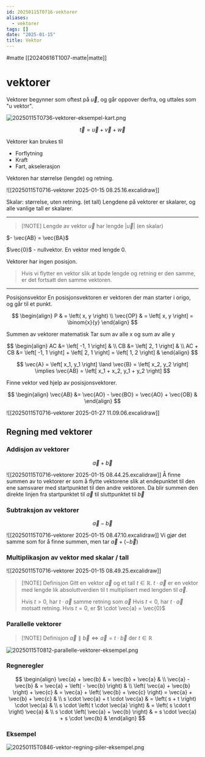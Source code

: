 ```yaml
---
id: 20250115T0716-vektorer
aliases:
  - vektorer
tags: []
date: "2025-01-15"
title: Vektor
---
```


#matte [[20240616T1007-matte|matte]]

# vektorer

Vektorer begynner som oftest på $\vec{u}$, og går oppover derfra, og uttales som "u vektor".

![20250115T0736-vektorer-eksempel-kart.png](Assets/20250115T0736-vektorer-eksempel-kart.png)

$$
\vec{t} = \vec{u} + \vec{v} + \vec{w}
$$

Vektorer kan brukes til

- Forflytning
- Kraft
- Fart, akselerasjon

Vektoren har størrelse (lengde) og retning.

![[20250115T0716-vektorer 2025-01-15 08.25.16.excalidraw]]

Skalar: størrelse, uten retning. (et tall)
Lengdene på vektorer er skalarer, og alle vanlige tall er skalarer.

---

> [!NOTE] Lengde av vektor
> $\vec{u}$ har lengde $\left| \vec{u} \right|$ (en skalar)

$- \vec{AB} = \vec{BA}$

$\vec{0}$ - nullvektor. En vektor med lengde 0.

Vektorer har ingen posisjon.

> Hvis vi flytter en vektor slik at bpde lengde og retning er den samme, er det fortsatt den samme vektoren.

---

Posisjonsvektor
En posisjonsvektoren er vektoren der man starter i origo, og går til et punkt.

$$
\begin{align}
    P & = \left( x, y \right) \\
    \vec{OP} & = \left[ x, y \right] = \binom{x}{y}
\end{align}
$$

Summen av vektorer matematisk
Tar sum av alle x og sum av alle y

$$
\begin{align}
    AC &= \left[ -1, 1 \right] & \\
    CB &= \left[ 2, 1 \right] & \\
    AC + CB &= \left[ -1, 1 \right] + \left[ 2, 1 \right] = \left[ 1, 2 \right] &
\end{align}
$$

$$
\vec{A} = \left[ x_1, y_1 \right] \land \vec{B} = \left[ x_2, y_2 \right] \implies \vec{AB} = \left[ x_1 + x_2, y_1 + y_2 \right]
$$

Finne vektor ved hjelp av posisjonsvektorer.

$$
\begin{align}
  \vec{AB} &= \vec{AO} - \vec{BO} = \vec{AO} + \vec{OB} &
\end{align}
$$

![[20250115T0716-vektorer 2025-01-27 11.09.06.excalidraw]]

## Regning med vektorer

### Addisjon av vektorer

$$
\vec{a} + \vec{b}
$$

![[20250115T0716-vektorer 2025-01-15 08.44.25.excalidraw]]
Å finne summen av to vektorer er som å flytte vektorene slik at endepunktet til den ene samsvarer med startpunktet til den andre vektoren. Da blir summen den direkte linjen fra startpunktet til $\vec{a}$ til sluttpunktet til $\vec{b}$

### Subtraksjon av vektorer

$$
\vec{a} - \vec{b}
$$

![[20250115T0716-vektorer 2025-01-15 08.47.10.excalidraw]]
Vi gjør det samme som for å finne summen, men tar $\vec{a} + \left( - \vec{b} \right)$

### Multiplikasjon av vektor med skalar / tall

![[20250115T0716-vektorer 2025-01-15 08.49.25.excalidraw]]

> [!NOTE] Definisjon
> Gitt en vektor $\vec{a}$ og et tall $t \in \mathbb{R}$.
> $t \cdot \vec{a}$ er en vektor med lengde lik absoluttverdien til t multiplisert med lengden til $\vec{a}$.
>
> Hvis $t > 0$, har $t \cdot \vec{a}$ samme retning som $\vec{a}$
> Hvis $t < 0$, har $t \cdot \vec{a}$ motsatt retning.
> Hvis $t = 0$, er $t \cdot \vec{a} = \vec{0}$

### Parallelle vektorer

> [!NOTE] Definisjon
> $\vec{a} \parallel \vec{b} \iff \vec{a} = t \cdot \vec{b}$ der $t \in \mathbb{R}$

![20250115T0812-parallelle-vektorer-eksempel.png](Assets/20250115T0812-parallelle-vektorer-eksempel.png)

### Regneregler

$$
\begin{align}
    \vec{a} + \vec{b} & = \vec{b} + \vec{a} & \\
    \vec{a} - \vec{b} & = \vec{a} + \left( - \vec{b} \right) & \\
    \left( \vec{a} + \vec{b} \right) + \vec{c} & = \vec{a} + \left( \vec{b} + \vec{c} \right) = \vec{a} + \vec{b} + \vec{c} & \\
    s \cdot \vec{a} + t \cdot \vec{a} & = \left( s + t \right) \cdot \vec{a} & \\
    s \cdot \left( t \cdot \vec{a} \right) & = \left( s \cdot t \right) \vec{a} & \\
    s \cdot \left( \vec{a} + \vec{b} \right) & = s \cdot \vec{a} + s \cdot \vec{b} &
\end{align}
$$

### Eksempel

![20250115T0846-vektor-regning-piler-eksempel.png](Assets/20250115T0846-vektor-regning-piler-eksempel.png)
